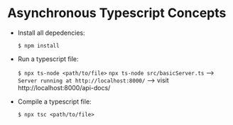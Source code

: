 # Asynchronous Typescript Concepts

- Install all depedencies:

  `$ npm install`

- Run a typescript file:

  `$ npx ts-node <path/to/file>`
  `npx ts-node src/basicServer.ts` --> `Server running at http://localhost:8000/` --> visit http://localhost:8000/api-docs/

- Compile a typescript file:

  `$ npx tsc <path/to/file>`
